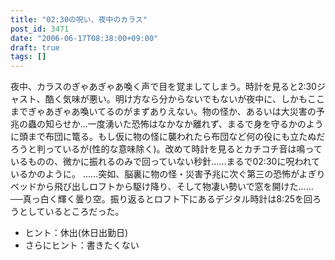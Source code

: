 ```yaml
---
title: "02:30の呪い、夜中のカラス"
post_id: 3471
date: "2006-06-17T08:38:00+09:00"
draft: true
tags: []
---
```



夜中、カラスのぎゃあぎゃあ喚く声で目を覚ましてしまう。時計を見ると2:30ジャスト、酷く気味が悪い。明け方なら分からないでもないが夜中に、しかもここまでぎゃあぎゃあ喚いてるのがまずありえない。物の怪か、あるいは大災害の予兆の蟲の知らせか…一度湧いた恐怖はなかなか離れず、まるで身を守るかのように頭まで布団に篭る。もし仮に物の怪に襲われたら布団など何の役にも立たぬだろうと判っているが(性的な意味除く)。改めて時計を見るとカチコチ音は鳴っているものの、微かに振れるのみで回っていない秒針……まるで02:30に呪われているかのように。 ……突如、脳裏に物の怪・災害予兆に次ぐ第三の恐怖がよぎりベッドから飛び出しロフトから駆け降り、そして物凄い勢いで窓を開けた…… ──真っ白く輝く曇り空。振り返るとロフト下にあるデジタル時計は8:25を回ろうとしているところだった。

  * ヒント：休出(休日出勤日)
  * さらにヒント：書きたくない
